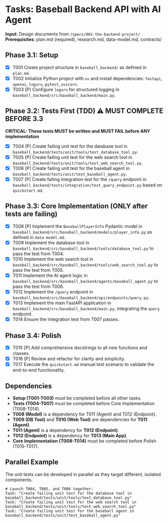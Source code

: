 # Tasks: Baseball Backend API with AI Agent

**Input**: Design documents from `/specs/001-the-backend-project/`
**Prerequisites**: plan.md (required), research.md, data-model.md, contracts/

## Phase 3.1: Setup

- [x] T001 Create project structure in `baseball_backend/` as defined in `plan.md`.
- [x] T002 Initialize Python project with `uv` and install dependencies: `fastapi`, `openai`, `loguru`, `pytest`, `uvicorn`.
- [x] T003 [P] Configure `loguru` for structured logging in `baseball_backend/src/baseball_backend/main.py`.

## Phase 3.2: Tests First (TDD) ⚠️ MUST COMPLETE BEFORE 3.3

**CRITICAL: These tests MUST be written and MUST FAIL before ANY implementation**

- [x] T004 [P] Create failing unit test for the database tool in `baseball_backend/tests/unit/tools/test_database_tool.py`.
- [x] T005 [P] Create failing unit test for the web search tool in `baseball_backend/tests/unit/tools/test_web_search_tool.py`.
- [x] T006 [P] Create failing unit test for the baseball agent in `baseball_backend/tests/unit/test_baseball_agent.py`.
- [x] T007 [P] Create failing integration test for the `/query` endpoint in `baseball_backend/tests/integration/test_query_endpoint.py` based on `quickstart.md`.

## Phase 3.3: Core Implementation (ONLY after tests are failing)

- [x] T008 [P] Implement the `BaseballPlayerInfo` Pydantic model in `baseball_backend/src/baseball_backend/models/player_info.py` as defined in `data-model.md`.
- [x] T009 Implement the database tool in `baseball_backend/src/baseball_backend/tools/database_tool.py` to pass the test from T004.
- [x] T010 Implement the web search tool in `baseball_backend/src/baseball_backend/tools/web_search_tool.py` to pass the test from T005.
- [x] T011 Implement the AI agent logic in `baseball_backend/src/baseball_backend/agents/baseball_agent.py` to pass the test from T006.
- [x] T012 Implement the `/query` endpoint in `baseball_backend/src/baseball_backend/api/endpoints/query.py`.
- [x] T013 Implement the main FastAPI application in `baseball_backend/src/baseball_backend/main.py`, integrating the `query` endpoint.
- [x] T014 Ensure the integration test from T007 passes.

## Phase 3.4: Polish

- [x] T015 [P] Add comprehensive docstrings to all new functions and classes.
- [x] T016 [P] Review and refactor for clarity and simplicity.
- [x] T017 Execute the `quickstart.md` manual test scenario to validate the end-to-end functionality.

## Dependencies

- **Setup (T001-T003)** must be completed before all other tasks.
- **Tests (T004-T007)** must be completed before Core Implementation (T008-T014).
- **T008 (Model)** is a dependency for T011 (Agent) and T012 (Endpoint).
- **T009 (DB Tool)** and **T010 (Web Tool)** are dependencies for **T011 (Agent)**.
- **T011 (Agent)** is a dependency for **T012 (Endpoint)**.
- **T012 (Endpoint)** is a dependency for **T013 (Main App)**.
- **Core Implementation (T008-T014)** must be completed before Polish (T015-T017).

## Parallel Example

The unit tests can be developed in parallel as they target different, isolated components.

```
# Launch T004, T005, and T006 together:
Task: "Create failing unit test for the database tool in baseball_backend/tests/unit/tools/test_database_tool.py"
Task: "Create failing unit test for the web search tool in baseball_backend/tests/unit/tools/test_web_search_tool.py"
Task: "Create failing unit test for the baseball agent in baseball_backend/tests/unit/test_baseball_agent.py"
```
